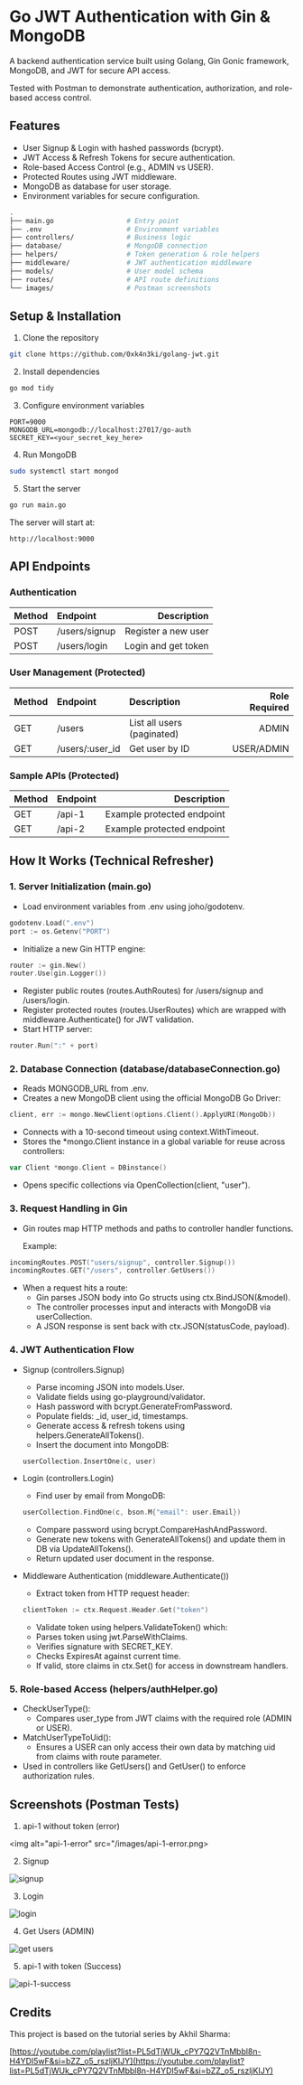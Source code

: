 # Go JWT Authentication with Gin & MongoDB

A backend authentication service built using Golang, Gin Gonic framework, MongoDB, and JWT for secure API access.

Tested with Postman to demonstrate authentication, authorization, and role-based access control.

## Features
- User Signup & Login with hashed passwords (bcrypt).
- JWT Access & Refresh Tokens for secure authentication.
- Role-based Access Control (e.g., ADMIN vs USER).
- Protected Routes using JWT middleware.
- MongoDB as database for user storage.
- Environment variables for secure configuration.

```bash
.
├── main.go                  # Entry point
├── .env                     # Environment variables
├── controllers/             # Business logic
├── database/                # MongoDB connection
├── helpers/                 # Token generation & role helpers
├── middleware/              # JWT authentication middleware
├── models/                  # User model schema
├── routes/                  # API route definitions
└── images/                  # Postman screenshots
```

## Setup & Installation

1. Clone the repository
```bash
git clone https://github.com/0xk4n3ki/golang-jwt.git
```

2. Install dependencies
```bash
go mod tidy
```

3. Configure environment variables
```
PORT=9000
MONGODB_URL=mongodb://localhost:27017/go-auth
SECRET_KEY=<your_secret_key_here>
```

4. Run MongoDB
```bash
sudo systemctl start mongod
```

5. Start the server
```bash
go run main.go
```

The server will start at: 
```
http://localhost:9000
```

## API Endpoints

### Authentication

| Method| Endpoint| Description|
| :------------ | :--------- | ------: |
| POST | /users/signup| Register a new user |
| POST | /users/login | Login and get token |

### User Management (Protected)

| Method| Endpoint| Description| Role Required |
| :------------ | :--------- | :------ | ------: |
| GET | /users| List all users (paginated) | ADMIN |
| GET | /users/:user_id | Get user by ID | USER/ADMIN |

### Sample APIs (Protected)

| Method| Endpoint| Description|
| :------------ | :--------- | ------: |
| GET | /api-1	| Example protected endpoint |
| GET | /api-2 | Example protected endpoint |


## How It Works (Technical Refresher)

### 1. Server Initialization (main.go)
- Load environment variables from .env using joho/godotenv.
```go
godotenv.Load(".env")
port := os.Getenv("PORT")
```
- Initialize a new Gin HTTP engine:
```go
router := gin.New()
router.Use(gin.Logger())
```
- Register public routes (routes.AuthRoutes) for /users/signup and /users/login.
- Register protected routes (routes.UserRoutes) which are wrapped with middleware.Authenticate() for JWT validation.
- Start HTTP server:
```go
router.Run(":" + port)
```

### 2. Database Connection (database/databaseConnection.go)
- Reads MONGODB_URL from .env.
- Creates a new MongoDB client using the official MongoDB Go Driver:
```go
client, err := mongo.NewClient(options.Client().ApplyURI(MongoDb))
```
- Connects with a 10-second timeout using context.WithTimeout.
- Stores the *mongo.Client instance in a global variable for reuse across controllers:
```go
var Client *mongo.Client = DBinstance()
```
- Opens specific collections via OpenCollection(client, "user").

### 3. Request Handling in Gin
- Gin routes map HTTP methods and paths to controller handler functions.

    Example:
```go
incomingRoutes.POST("users/signup", controller.Signup())
incomingRoutes.GET("/users", controller.GetUsers())
```
- When a request hits a route:
    - Gin parses JSON body into Go structs using ctx.BindJSON(&model).
    - The controller processes input and interacts with MongoDB via userCollection.
    - A JSON response is sent back with ctx.JSON(statusCode, payload).

### 4. JWT Authentication Flow
- Signup (controllers.Signup)
    - Parse incoming JSON into models.User.
    - Validate fields using go-playground/validator.
    - Hash password with bcrypt.GenerateFromPassword.
    - Populate fields: _id, user_id, timestamps.
    - Generate access & refresh tokens using helpers.GenerateAllTokens().
    - Insert the document into MongoDB:
    ```go
    userCollection.InsertOne(c, user)
    ```

- Login (controllers.Login)
    - Find user by email from MongoDB:
    ```go
    userCollection.FindOne(c, bson.M{"email": user.Email})
    ```
    - Compare password using bcrypt.CompareHashAndPassword.
    - Generate new tokens with GenerateAllTokens() and update them in DB via UpdateAllTokens().
    - Return updated user document in the response.

- Middleware Authentication (middleware.Authenticate())
    - Extract token from HTTP request header:
    ```go
    clientToken := ctx.Request.Header.Get("token")
    ```
    - Validate token using helpers.ValidateToken() which:
    - Parses token using jwt.ParseWithClaims.
    - Verifies signature with SECRET_KEY.
    - Checks ExpiresAt against current time.
    - If valid, store claims in ctx.Set() for access in downstream handlers.

### 5. Role-based Access (helpers/authHelper.go)
- CheckUserType():
    - Compares user_type from JWT claims with the required role (ADMIN or USER).
- MatchUserTypeToUid():
    - Ensures a USER can only access their own data by matching uid from claims with route parameter.
- Used in controllers like GetUsers() and GetUser() to enforce authorization rules.

## Screenshots (Postman Tests)

1. api-1 without token (error)

<img alt="api-1-error" src="/images/api-1-error.png>

2. Signup

<img alt="signup" src="/images/signup.png">

3. Login

<img alt="login" src="/images/login.png">

4. Get Users (ADMIN)

<img alt="get users" src="/images/users.png">

5. api-1 with token (Success)

<img alt="api-1-success" src="/images/api-1-success.png">

## Credits

This project is based on the tutorial series by Akhil Sharma: 

[https://youtube.com/playlist?list=PL5dTjWUk_cPY7Q2VTnMbbl8n-H4YDI5wF&si=bZZ_o5_rszljKIJY](https://youtube.com/playlist?list=PL5dTjWUk_cPY7Q2VTnMbbl8n-H4YDI5wF&si=bZZ_o5_rszljKIJY)